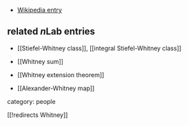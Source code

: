 

* [Wikipedia entry](http://en.wikipedia.org/wiki/Hassler_Whitney)


## related $n$Lab entries

* [[Stiefel-Whitney class]], [[integral Stiefel-Whitney class]]

* [[Whitney sum]]

* [[Whitney extension theorem]]

* [[Alexander-Whitney map]]

category: people

[[!redirects Whitney]]
